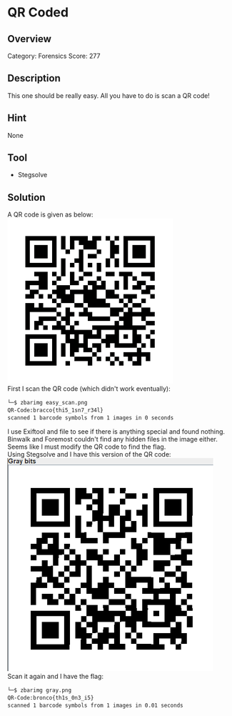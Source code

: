 # QR Coded #
 
## Overview ##
 
Category: Forensics
Score: 277
 
## Description ##
 
This one should be really easy. All you have to do is scan a QR code!

## Hint ##

None

## Tool ##
- Stegsolve

## Solution ##
A QR code is given as below:  
![QR](easy_scan.png)  
First I scan the QR code (which didn't work eventually):  
```bash
└─$ zbarimg easy_scan.png
QR-Code:bracco{thi5_1sn7_r34l}
scanned 1 barcode symbols from 1 images in 0 seconds
```  
I use Exiftool and file to see if there is anything special and found nothing. Binwalk and Foremost couldn't find any hidden files in the image either. Seems like I must modify the QR code to find the flag.  
Using Stegsolve and I have this version of the QR code:  
![QR2](gray.png)  
Scan it again and I have the flag:  
```bash
└─$ zbarimg gray.png
QR-Code:bronco{th1s_0n3_i5}
scanned 1 barcode symbols from 1 images in 0.01 seconds
```





